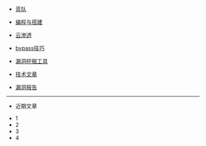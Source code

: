 * [蓝队](/blueteam/)

* [编程与搭建](/programming/)

* [云渗透](/Cloud/)

* [bypass技巧](/bypass/)

* [漏洞挖掘工具](/tools/)

* [技术文章](/technology/)

* [漏洞报告](/report/)


------
* 近期文章

- 1
- 2
- 3
- 4
